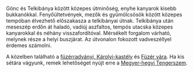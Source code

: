Gönc és Telkibánya között közepes útminőség, enyhe kanyarok kisebb bukkanókkal. Fenyőültetvények, mezők és gyümölcsösök között közepes tempóban élvezhető előszakasza a telkibányai útnak. Telkibánya után meseszép erdőn át haladó, vadiúj aszfaltos, tempós utacska közepes kanyarokkal és néhány visszafordítóval. Mérsékelt forgalom várható, melynek része a helyi buszjárat. Az útvonalon fokozott vadveszéllyel érdemes számolni.

A közelben található a [füzérradványi, Károlyi-kastély](#geo:f%C3%BCz%C3%A9rradv%C3%A1nyi,%20K%C3%A1rolyi-kast%C3%A9ly@48.483084,21.527901/?b=Ez%20a%20nagy,%20h%C3%ADres,%20pomp%C3%A1zatos%20kast%C3%A9ly%20egy%20sz%C3%A9p%20ki%C3%A1ll%C3%ADt%C3%A1st%20rejt%20mag%C3%A1ban%20korabeli%20b%C3%BAtorzattal,%20%22retr%C3%B3%22%20t%C3%A1rgyakkal.%20Megtekinthet%C5%91%20a%20vir%C3%A1gokban%20d%C3%BAs%20kast%C3%A9lykert.%20Tov%C3%A1bbi%20inform%C3%A1ci%C3%B3k%C3%A9rt%20l%C3%A1togassuk%20meg%20a%20honlapj%C3%A1t:%20%3Chttps://fuzerradvanyikastely.hu%3E.) és [Füzér vára](#geo:F%C3%BCz%C3%A9r%20v%C3%A1ra@48.545215,21.461506/?b=F%C3%BCz%C3%A9r%20v%C3%A1ra%20egy%20sz%C3%A9p,%20fel%C3%BAj%C3%ADtott%20%C3%A1llapot%C3%BA,%20m%C3%BAzeumk%C3%A9nt%20funkcion%C3%A1l%C3%B3%20v%C3%A1r.%20A%20v%C3%A1r%20ter%C3%BClet%C3%A9n%20id%C5%91nk%C3%A9nt%20rendezv%C3%A9nyeket%20tekinthet%C3%BCnk%20meg.%20Tov%C3%A1bbi%20inform%C3%A1ci%C3%B3k%C3%A9rt,%20jegy%C3%A1rak%C3%A9rt%20l%C3%A1togassuk%20meg%20a%20honlapj%C3%A1t:%20%3Chttps://fuzervara.hu/%3E.). Ha kis sétára vágyunk, remek lehetőséget nyújt erre a [Megyer-hegyi Tengerszem](#geo:Cir%C3%B3ka%20Pihen%C5%91park@48.351415,21.566961/?b=A%20Cir%C3%B3ka%20Pihen%C5%91park%20parkol%C3%B3j%C3%A1b%C3%B3l%20k%C3%B6nnyen,%20kis%20s%C3%A9t%C3%A1val%20megk%C3%B6zel%C3%ADthet%C5%91%20mesesz%C3%A9p%20term%C3%A9szeti%20l%C3%A1tv%C3%A1nyoss%C3%A1g%20a%20Megyer-hegyi%20Tengerszem.%20K%C3%B6nnyen%20k%C3%B6rbes%C3%A9t%C3%A1lhat%C3%B3%20%C3%A9s%20egy%20kis%20kit%C3%A9r%C5%91vel%20felm%C3%A1szhatunk%20a%20kil%C3%A1t%C3%B3ba%20is.%20%0AA%20tengerszem%20k%C3%B6rny%C3%A9ki%20ter%C3%BClet%20inform%C3%A1ci%C3%B3%C3%A9rt%20l%C3%A1togassunk%20el%20a%20honlapj%C3%A1ra:%20%3Chttps://tengerszeminfo.hu%3E.).
